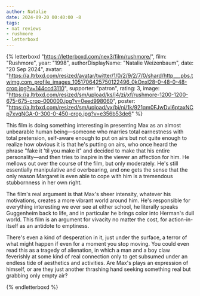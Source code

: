 ```yaml
---
author: Natalie
date: 2024-09-20 00:40:00 -8
tags:
- nat reviews
- rushmore
- letterboxd
---
```


{% letterboxd "https://letterboxd.com/nex3/film/rushmore/",
    film: "Rushmore",
    year: "1998",
    authorDisplayName: "Natalie Weizenbaum",
    date: "20 Sep 2024",
    avatar: "https://a.ltrbxd.com/resized/avatar/twitter/1/0/2/9/2/7/0/shard/http___pbs.twimg.com_profile_images_1051706425750122496_0kOnxl28-0-48-0-48-crop.jpg?v=144ccd3110",
    supporter: "patron",
    rating: 3,
    image: "https://a.ltrbxd.com/resized/sm/upload/ks/j4/zi/xf/rushmore-1200-1200-675-675-crop-000000.jpg?v=0eed998060",
    poster: "https://a.ltrbxd.com/resized/sm/upload/vx/bi/ni/1k/921qm0FJwDvi6ptaxNCp7xvqNGA-0-300-0-450-crop.jpg?v=e356b53de6" %}
  <p>This film is doing something interesting in presenting Max as an almost unbearable human being—someone who marries total earnestness with total pretension, self-aware enough to put on airs but not quite enough to realize how obvious it is that he's putting on airs, who once heard the phrase "fake it 'til you make it" and decided to make that his entire personality—and then tries to inspire in the viewer an affection for him. He mellows out over the course of the film, but only moderately. He's still essentially manipulative and overbearing, and one gets the sense that the only reason Margaret is even able to cope with him is a tremendous stubbornness in her own right.</p><p>The film's real argument is that Max's sheer intensity, whatever his motivations, creates a more vibrant world around him. He's responsible for everything interesting we ever see at either school, he literally speaks Guggenheim back to life, and in particular he brings color into Herman's dull world. This film is an argument for vivacity no matter the cost, for action-in-itself as an antidote to emptiness.</p><p>There's even a kind of desperation in it, just under the surface, a terror of what might happen if even for a moment you stop moving. You could even read this as a tragedy of alienation, in which a man and a boy claw feverishly at some kind of real connection only to get subsumed under an endless tide of aesthetics and activities. Are Max's plays an expression of himself, or are they just another thrashing hand seeking something real but grabbing only empty air?</p>
{% endletterboxd %}
